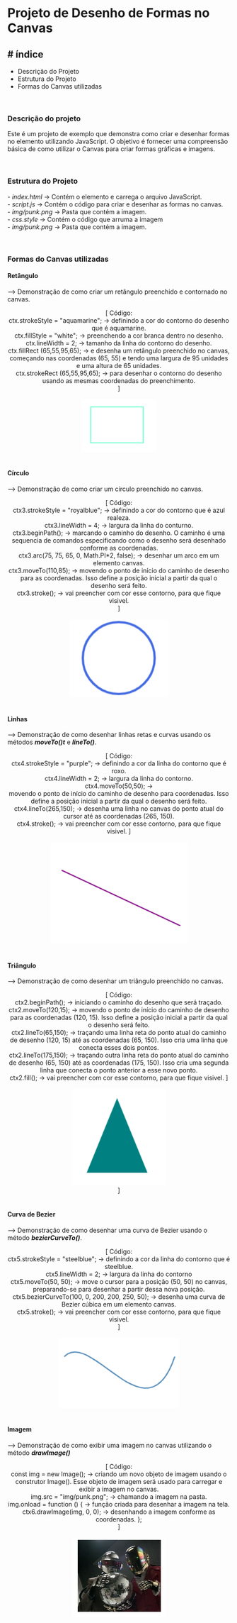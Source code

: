 <h1> Projeto de Desenho de Formas no Canvas </h1>

<h2> # índice </h2>
<ul>
  <li>Descrição do Projeto</li>
  <li>Estrutura do Projeto</li>
  <li>Formas do Canvas utilizadas</li>
</ul>

<br>

<h3> Descrição do projeto </h3>
 <p> Este é um projeto de exemplo que demonstra como criar e desenhar formas no elemento <em><strong><canvas></strong></em>  utilizando JavaScript. O objetivo é fornecer uma compreensão básica de como utilizar o Canvas para criar formas gráficas e imagens. </p>
  
  <br>
  
<h3> Estrutura do Projeto </h3>
  <p> 
   - <em>index.html</em> -> Contém o elemento <canvas> e carrega o arquivo JavaScript. <br>
   - <em>script.js</em> -> Contém o código para criar e desenhar as formas no canvas. <br>
   - <em>img/punk.png</em> -> Pasta que contém a imagem. <br>
   - <em>css.style</em> -> Contém o código que arruma a imagem <br>
   - <em>img/punk.png</em> -> Pasta que contém a imagem. 
  </p>
  
  <br>

<h3> Formas do Canvas utilizadas </h3>
<p>  <p> <h4>Retângulo</h4> --> Demonstração de como criar um retângulo preenchido e contornado no canvas.</p>
 <center> 
[ Código: <br>
ctx.strokeStyle = "aquamarine"; -> definindo a cor do contorno do desenho que é aquamarine. <br>
ctx.fillStyle = "white"; -> preenchendo a cor branca dentro no desenho. <br>
ctx.lineWidth = 2; -> tamanho da linha do contorno do desenho. <br>
ctx.fillRect (65,55,95,65); ->  e desenha um retângulo preenchido no canvas, começando nas coordenadas (65, 55) e tendo uma largura de 95 unidades e uma altura de 65 unidades. <br>
ctx.strokeRect (65,55,95,65); -> para desenhar o contorno do desenho usando as mesmas coordenadas do preenchimento. <br>
] <br><br>
  <img src="img/retangulo.png" alt="retangulo"></center>
  <br></p>

<p> <p><h4>Círculo</h4> --> Demonstração de como criar um círculo preenchido no canvas.</p>
   <center>
[ Código: <br> 
ctx3.strokeStyle = "royalblue"; -> definindo a cor do contorno que é azul realeza. <br>
ctx3.lineWidth = 4; -> largura da linha do conturno. <br>
ctx3.beginPath(); -> marcando o caminho do desenho. O caminho é uma sequencia de comandos especificando como o desenho será desenhado conforme as coordenadas. <br>
ctx3.arc(75, 75, 65, 0, Math.PI*2, false); -> desenhar um arco em um elemento canvas. <br>
ctx3.moveTo(110,85); -> movendo o ponto de início do caminho de desenho para as coordenadas. Isso define a posição inicial a partir da qual o desenho será feito. <br>
ctx3.stroke(); -> vai preencher com cor esse contorno, para que fique visivel. <br>
 ] <br><br>
     <img src="img/circulo.png" alt="circulo"></center>
  <br></p>
  
  
 <p> <p><h4>Linhas</h4> --> Demonstração de como desenhar linhas retas e curvas usando os métodos <em><strong>moveTo()t</strong></em> e <em><strong>lineTo()</strong></em>.</p>
   <center> 
[ Código: <br> 
ctx4.strokeStyle = "purple"; -> definindo a cor da linha do contorno que é roxo. <br>
ctx4.lineWidth = 2; -> largura da linha do contorno. <br>
ctx4.moveTo(50,50); -> <br> movendo o ponto de início do caminho de desenho para coordenadas. Isso define a posição inicial a partir da qual o desenho será feito.
ctx4.lineTo(265,150); -> desenha uma linha no canvas do ponto atual do cursor até as coordenadas (265, 150). <br>
ctx4.stroke(); -> vai preencher com cor esse contorno, para que fique visivel.
] <br><br>
  <img src="img/reta.png" alt="reta"></center>
  <br></p>
  
  
<p><p><h4>Triângulo</h4> --> Demonstração de como desenhar um triângulo preenchido no canvas.</p> 
   <center>
[ Código: <br> ctx2.beginPath(); -> iniciando o caminho do desenho que será traçado. <br>
ctx2.moveTo(120,15); -> movendo o ponto de início do caminho de desenho para as coordenadas (120, 15). Isso define a posição inicial a partir da qual o desenho será feito. <br>
ctx2.lineTo(65,150); -> traçando uma linha reta do ponto atual do caminho de desenho (120, 15) até as coordenadas (65, 150). Isso cria uma linha que conecta esses dois pontos. <br>
ctx2.lineTo(175,150); -> traçando outra linha reta do ponto atual do caminho de desenho (65, 150) até as coordenadas (175, 150). Isso cria uma segunda linha que conecta o ponto anterior a esse novo ponto. <br>
ctx2.fill(); -> vai preencher com cor esse contorno, para que fique visivel. 
] <br><br> 
  <img src="img/triangulo.png" alt="triangulo"> <br> ]<br> </center>
  <br></p>
  
<p><p><h4>Curva de Bezier</h4> --> Demonstração de como desenhar uma curva de Bezier usando o método  <em><strong>bezierCurveTo()</strong></em>.</p>
   <center>
[ Código: <br> ctx5.strokeStyle = "steelblue"; -> definindo a cor da linha do contorno que é steelblue. <br>
ctx5.lineWidth = 2; -> largura da linha do contorno <br>
ctx5.moveTo(50, 50); -> move o cursor para a posição (50, 50) no canvas, preparando-se para desenhar a partir dessa nova posição. <br>
ctx5.bezierCurveTo(100, 0, 200, 200, 250, 50); ->  desenha uma curva de Bezier cúbica em um elemento canvas. <br>
ctx5.stroke(); -> vai preencher com cor esse contorno, para que fique visivel. <br> 
] <br><br>
  <img src="img/curva.png" alt="curva"></center>
  <br></p>
  
<p><p><h4>Imagem</h4> --> Demonstração de como exibir uma imagem no canvas utilizando o método  <em><strong>drawImage()</strong></em></p>
   <center> 
[ Código: <br> const img = new Image(); ->  criando um novo objeto de imagem usando o construtor Image(). Esse objeto de imagem será usado para carregar e exibir a imagem no canvas. <br>
img.src = "img/punk.png"; -> chamando a imagem na pasta. <br>
img.onload = function () { -> função criada para desenhar a imagem na tela. <br>
  ctx6.drawImage(img, 0, 0); -> desenhando a imagem conforme as coordenadas.
}; <br> 
] <br><br>
  <img src="img/imagem.png" alt="imagem"></center>
  <br></p>
  




